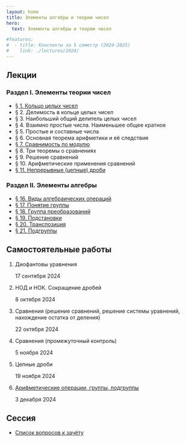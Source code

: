 ```yaml
---
layout: home
title: Элементы алгебры и теории чисел
hero:
  text: Элементы алгебры и теории чисел

#features:
#  - title: Конспекты за 5 семестр (2024-2025)
#    link: ./lectures/2024/
---
```


## Лекции

### Раздел I. Элементы теории чисел

* [§ 1. Кольцо целых чисел](./lectures/2024/01/)
* § 2. Делимость в кольце целых чисел
* § 3. Наибольший общий делитель целых чисел
* § 4. Взаимно простые числа. Наименьшее общее кратное
* § 5. Простые и составные числа
* § 6. Основная теорема арифметики и её следствия
* [§ 7. Сравнимость по модулю](./lectures/2024/07/)
* § 8. Три теоремы о сравнениях
* § 9. Решение сравнений
* § 10. Арифметические применения сравнений
* [§ 11. Непрерывные (цепные) дроби](./lectures/2024/11/)

### Раздел II. Элементы алгебры

* [§ 16. Виды алгебраических операций](./lectures/2024/16/)
* [§ 17. Понятие группы](./lectures/2024/17/)
* [§ 18. Группа преобразований](./lectures/2024/18/)
* [§ 19. Подстановки](./lectures/2024/19/)
* [§ 20. Транспозиция](./lectures/2024/20/)
* [§ 21. Подгруппы](./lectures/2024/21/)

## Самостоятельные работы
1. Диофантовы уравнения
   <p class="subtext">17 сентября 2024</p>
2. НОД и НОК. Сокращение дробей
   <p class="subtext">8 октября 2024</p>
3. Сравнения (решение сравнений, решение системы уравнений, нахождение остатка от деления)
   <p class="subtext">22 октября 2024</p>
4. Сравнения (промежуточный контроль)
   <p class="subtext">5 ноября 2024</p>
5. Цепные дроби
   <p class="subtext">19 ноября 2024</p>
6. [Арифметические операции, группы, подгруппы](./2024/tests/06/)
   <p class="subtext">3 декабря 2024</p>

## Сессия

* [Список вопросов к зачёту](./exams/credit/)